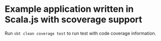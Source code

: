 # Example application written in Scala.js with scoverage support

Run `sbt clean coverage test` to run test with code coverage information.
